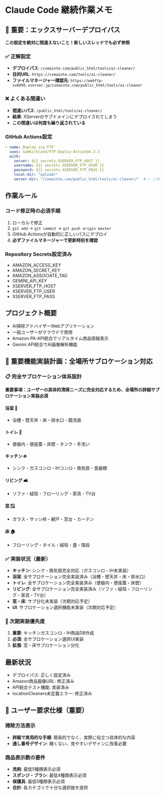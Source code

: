 # Claude Code 継続作業メモ

## 🚨 重要：エックスサーバーデプロイパス

**この設定を絶対に間違えないこと！新しいスレッドでも必ず参照**

### ✅ 正解設定
- **デプロイパス**: `/cxmainte.com/public_html/tools/ai-cleaner/`
- **目的URL**: `https://cxmainte.com/tools/ai-cleaner/`
- **ファイルマネージャー確認先**: `https://webftp-sv6095.xserver.jp/cxmainte.com/public_html/tools/ai-cleaner`

### ❌ よくある間違い
- **間違いパス**: `/public_html/tools/ai-cleaner/`
- **結果**: XServerのサブドメインにデプロイされてしまう
- **この間違いは何度も繰り返されている**

### GitHub Actions設定
```yaml
- name: Deploy via FTP
  uses: SamKirkland/FTP-Deploy-Action@4.3.3
  with:
    server: ${{ secrets.XSERVER_FTP_HOST }}
    username: ${{ secrets.XSERVER_FTP_USER }}
    password: ${{ secrets.XSERVER_FTP_PASS }}
    local-dir: "upload/"
    server-dir: "/cxmainte.com/public_html/tools/ai-cleaner/"  # ← この設定が重要
```

## 作業ルール

### コード修正時の必須手順
1. ローカルで修正
2. `git add` → `git commit` → `git push origin master`
3. GitHub Actionsが自動的に正しいパスにデプロイ
4. **必ずファイルマネージャーで更新時刻を確認**

### Repository Secrets設定済み
- AMAZON_ACCESS_KEY
- AMAZON_SECRET_KEY  
- AMAZON_ASSOCIATE_TAG
- GEMINI_API_KEY
- XSERVER_FTP_HOST
- XSERVER_FTP_USER
- XSERVER_FTP_PASS

## プロジェクト概要
- AI掃除アドバイザーWebアプリケーション
- 一般ユーザーがクラウドで使用
- Amazon PA-API統合でリアルタイム商品情報表示
- Gemini API統合でAI画像解析機能

## 🎯 重要機能実装計画：全場所サブロケーション対応

### 📋 完全サブロケーション体系設計
**重要事項：ユーザーの具体的清掃ニーズに完全対応するため、全場所の詳細サブロケーション実装必須**

#### **浴室** 🛁 
- 浴槽・壁天井・床・排水口・鏡洗面

#### **トイレ** 🚽
- 便器内・便座蓋・床壁・タンク・手洗い

#### **キッチン** 🔥
- シンク・ガスコンロ・IHコンロ・換気扇・食器棚

#### **リビング** 🛋️
- ソファ・絨毯・フローリング・家具・TV台

#### **窓** 🪟
- ガラス・サッシ枠・網戸・窓台・カーテン

#### **床** 🏠
- フローリング・タイル・絨毯・畳・階段

### ✅ 実装状況（最新）
- **キッチン**: シンク・換気扇完全対応（ガスコンロ・IH未実装）
- **浴室**: 全サブロケーション完全実装済み（浴槽・壁天井・床・排水口）
- **トイレ**: 全サブロケーション完全実装済み（便器内・便座蓋・床壁）
- **リビング**: 全サブロケーション完全実装済み（ソファ・絨毯・フローリング・家具・TV台）
- **窓・床**: サブ分化未実装（次期対応予定）
- **UI**: サブロケーション選択機能未実装（次期対応予定）

### 🎯 次期実装優先度
1. **重要**: キッチンガスコンロ・IH商品DB作成
2. **必須**: 全サブロケーション選択UI実装
3. **拡張**: 窓・床サブロケーション分化

## 最新状況
- デプロイパス: 正しく設定済み
- Amazon商品画像URL: 修正済み
- API統合テスト機能: 実装済み
- locationCleaners未定義エラー: 修正済み

## 🎯 ユーザー要求仕様（重要）
### 掃除方法表示
- **詳細で実用的な手順**: 簡易的でなく、実際に役立つ具体的な内容
- **通し番号デザイン**: 醜くない、見やすいデザインに改善必要

### 商品表示数の要件
- **洗剤**: 最低5種類表示必須
- **スポンジ・ブラシ**: 最低4種類表示必須  
- **保護具**: 最低5種類表示必須
- **合計**: 各カテゴリで十分な選択肢を提供